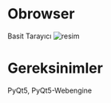 # Obrowser
Basit Tarayıcı
![resim](https://github.com/lastlos/Obrowser/assets/97462814/d42b2931-6b80-45d4-8843-6a325232e2d0)

# Gereksinimler
PyQt5, PyQt5-Webengine

